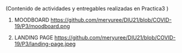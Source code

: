 (Contenido de actividades y entregables realizadas en Practica3 ) 

1. MOODBOARD
https://github.com/meryuree/DIU21/blob/COVID-19/P3/moodboard.png

2. LANDING PAGE
https://github.com/meryuree/DIU21/blob/COVID-19/P3/landing-page.jpeg


